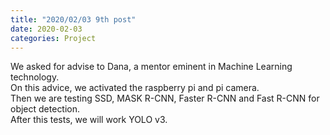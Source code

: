 ```yaml
---
title: "2020/02/03 9th post"
date: 2020-02-03  
categories: Project
--- 
```


We asked for advise to Dana, a mentor eminent in Machine Learning technology.    
On this advice, we activated the raspberry pi and pi camera.  
Then we are testing SSD, MASK R-CNN, Faster R-CNN and Fast R-CNN for object detection.    
After this tests, we will work YOLO v3.  
